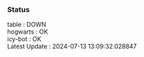 ### Status


table : DOWN  
hogwarts : OK  
icy-bot : OK  
Latest Update : 2024-07-13 13:09:32.028847
